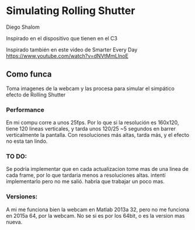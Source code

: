 # Simulating Rolling Shutter

Diego Shalom

Inspirado en el dispositivo que tienen en el C3

Inspirado también en este video de Smarter Every Day https://www.youtube.com/watch?v=dNVtMmLlnoE

## Como funca

Toma imagenes de la webcam y las procesa para simular el simpático efecto de Rolling Shutter

### Performance

En mi compu corre a unos 25fps. Por lo que si la resolución es 160x120, tiene 120 lineas verticales, y tarda unos 120/25 ~5 segundos en barrer verticalmente la pantalla. Con resoluciones más altas, tarda más, y el efecto no esta tan lindo. 

### TO DO: 

Se podria implementar que en cada actualizacion tome mas de una linea de cada frame, por lo que tardaria menos a resoluciones altas. intentí implementarlo pero no me salió. habria que trabajar un poco mas.

### Versiones:
A mi me funciona bien la webcam en Matlab 2013a 32, pero no me funciona en 2015a 64, por la webcam. No se si es por los 64bit, o es la version mas nueva.